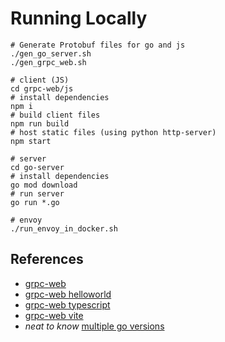 # Running Locally

```
# Generate Protobuf files for go and js
./gen_go_server.sh
./gen_grpc_web.sh

# client (JS)
cd grpc-web/js
# install dependencies
npm i
# build client files
npm run build
# host static files (using python http-server)
npm start

# server
cd go-server
# install dependencies
go mod download
# run server
go run *.go

# envoy
./run_envoy_in_docker.sh
```

## References

- [grpc-web](https://github.com/grpc/grpc-web)
- [grpc-web helloworld](https://github.com/grpc/grpc-web/tree/master/net/grpc/gateway/examples/helloworld)
- [grpc-web typescript](https://github.com/grpc/grpc-web/blob/master/net/grpc/gateway/examples/echo/ts-example/README.md)
- [grpc-web vite](https://github.com/a2not/vite-grpc-web)
- _neat to know_ [multiple go versions](https://go.dev/doc/manage-install)